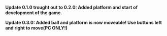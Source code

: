 **Update 0.1.0 trought out to 0.2.0: Added platform and start of development of the game.**

**Update 0.3.0: Added ball and platform is now moveable! Use buttons left and right to move(PC ONLY!)**
